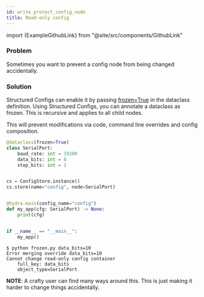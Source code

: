```yaml
---
id: write_protect_config_node
title: Read-only config
---
```

import {ExampleGithubLink} from "@site/src/components/GithubLink"

<ExampleGithubLink text="Example application" to="examples/patterns/write_protect_config_node"/>

### Problem
Sometimes you want to prevent a config node from being changed accidentally.

### Solution
Structured Configs can enable it by passing [frozen=True](https://omegaconf.readthedocs.io/en/latest/structured_config.html#frozen) in the dataclass definition.
Using Structured Configs, you can annotate a dataclass as frozen. This is recursive and applies to all child nodes.

This will prevent modifications via code, command line overrides and config composition.

<div className="row">
<div className="col col--6">

```python title="frozen.py" {1}
@dataclass(frozen=True)
class SerialPort:
    baud_rate: int = 19200
    data_bits: int = 8
    stop_bits: int = 1


cs = ConfigStore.instance()
cs.store(name="config", node=SerialPort)


@hydra.main(config_name="config")
def my_app(cfg: SerialPort) -> None:
    print(cfg)


if __name__ == "__main__":
    my_app()
```
</div><div className="col  col--6">

```shell script title="Output"
$ python frozen.py data_bits=10
Error merging override data_bits=10
Cannot change read-only config container
    full_key: data_bits
    object_type=SerialPort
```
</div></div>

<div class="alert alert--warning" role="alert">
<strong>NOTE</strong>:
A crafty user can find many ways around this. This is just making it harder to change things accidentally.
</div>

